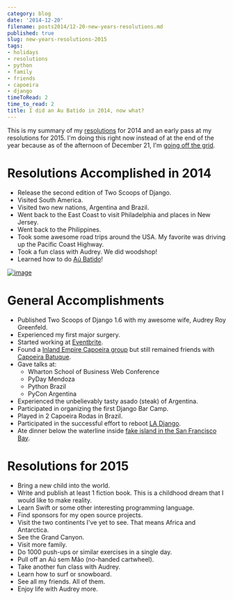 ```yaml
---
category: blog
date: '2014-12-20'
filename: posts2014/12-20-new-years-resolutions.md
published: true
slug: new-years-resolutions-2015
tags:
- holidays
- resolutions
- python
- family
- friends
- capoeira
- django
timeToRead: 2
time_to_read: 2
title: I did an Au Batido in 2014, now what?
---
```


This is my summary of my
[resolutions](https://www.pydanny.com/tag/resolutions.html) for 2014 and
an early pass at my resolutions for 2015. I'm doing this right now
instead of at the end of the year because as of the afternoon of
December 21, I'm [going off the
grid](http://danielroygreenfeld.com/2014/12/21/going-off-the-grid/).

Resolutions Accomplished in 2014
================================

-   Release the second edition of Two Scoops of Django.
-   Visited South America.
-   Visited two new nations, Argentina and Brazil.
-   Went back to the East Coast to visit Philadelphia and places in New
    Jersey.
-   Went back to the Philippines.
-   Took some awesome road trips around the USA. My favorite was driving
    up the Pacific Coast Highway.
-   Took a fun class with Audrey. We did woodshop!
-   Learned how to do [Aú Batido](http://en.wikipedia.org/wiki/L-kick)!

[![image](https://pydanny.com/static/aubatido.jpg)](https://pydanny.com/static/aubatido.jpg)

General Accomplishments
=======================

-   Published Two Scoops of Django 1.6 with my awesome wife, Audrey Roy
    Greenfeld.
-   Experienced my first major surgery.
-   Started working at [Eventbrite](http://www.eventbrite.com).
-   Found a [Inland Empire Capoeira
    group](http://www.meetup.com/Riverside-Capoeira-Meetup/) but still
    remained friends with [Capoeira
    Batuque](https://www.facebook.com/valleycapoeirabatuque).
-   Gave talks at:
    -   Wharton School of Business Web Conference
    -   PyDay Mendoza
    -   Python Brazil
    -   PyCon Argentina
-   Experienced the unbelievably tasty asado (steak) of Argentina.
-   Participated in organizing the first Django Bar Camp.
-   Played in 2 Capoeira Rodas in Brazil.
-   Participated in the successful effort to reboot [LA
    Django](www.meetup.com/ladjango).
-   Ate dinner below the waterline inside [fake island in the San
    Francisco Bay](www.forbesisland.com).

Resolutions for 2015
====================

-   Bring a new child into the world.
-   Write and publish at least 1 fiction book. This is a childhood dream
    that I would like to make reality.
-   Learn Swift or some other interesting programming language.
-   Find sponsors for my open source projects.
-   Visit the two continents I've yet to see. That means Africa and
    Antarctica.
-   See the Grand Canyon.
-   Visit more family.
-   Do 1000 push-ups or similar exercises in a single day.
-   Pull off an Aú sem Mão (no-handed cartwheel).
-   Take another fun class with Audrey.
-   Learn how to surf or snowboard.
-   See all my friends. All of them.
-   Enjoy life with Audrey more.
